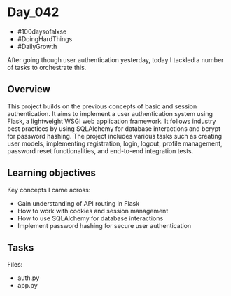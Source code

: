 # Day_042

- #100daysofalxse 
- #DoingHardThings
- #DailyGrowth

After going though user authentication yesterday, today I tackled a number of tasks to orchestrate this.


## Overview
This project builds on the previous concepts of basic and session authentication. It aims to implement a user authentication system using Flask, a lightweight WSGI web application framework. It follows industry best practices by using SQLAlchemy for database interactions and bcrypt for password hashing. The project includes various tasks such as creating user models, implementing registration, login, logout, profile management, password reset functionalities, and end-to-end integration tests.

## Learning objectives
Key concepts I came across:
- Gain understanding of API routing in Flask
- How to work with cookies and session management
- How to use SQLAlchemy for database interactions
- Implement password hashing for secure user authentication


## Tasks
Files:
- auth.py
- app.py